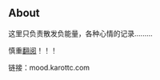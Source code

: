 ## About ##


这里只负责散发负能量，各种心情的记录.........

慎重[翻阅](http://mood.karottc.com/)！！！

链接：mood.karottc.com

